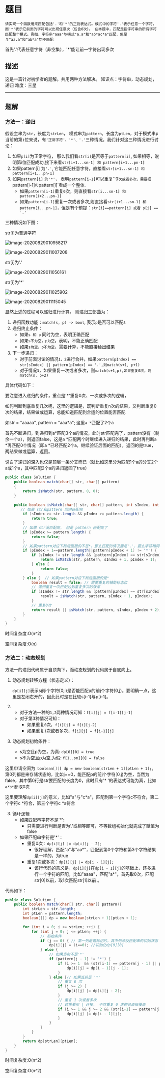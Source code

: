 # 题目

```
请实现一个函数用来匹配包括'.'和'*'的正则表达式。模式中的字符'.'表示任意一个字符，而'*'表示它前面的字符可以出现任意次（包含0次）。 在本题中，匹配是指字符串的所有字符匹配整个模式。例如，字符串"aaa"与模式"a.a"和"ab*ac*a"匹配，但是与"aa.a"和"ab*a"均不匹配
```

首先'.'代表任意字符（非空集），'*'能让前一字符出现多次

## 描述

这是一篇针对初学者的题解。共用两种方法解决。
知识点：字符串，动态规划，递归
难度：三星

------

## 题解

### 方法一：递归

假设主串为`str`，长度为`strLen`， 模式串为`pattern`，长度为`ptLen`，对于模式串p当前的第`i`位来说，有`'正常字符'、'*'、'.'`三种情况。我们针对这三种情况进行讨论：

1. 如果`p[i]`为正常字符， 那么我们看`str[i]`是否等于`pattern[i]`, 如果相等，说明第i位匹配成功,接下来看`str[i+1...sn-1] 和 pattern[i+1...pn-1]`
2. 如果pattern[i] 为`'.'`, 它能匹配任意字符，直接看`str[i+1...sn-1] 和 pattern[i+1...pn-1]`
3. 如果`pattern[i]` 为`'*'`， 表明`pattern[i-1]`可以重复``0`次或者多次，需要把`pattern[i-1]` 和 `pattern[i]`看成一个整体.
   - 如果`pattern[i-1]`重复`0`次，则直接看`str[i...sn-1] 和 pattern[i+2...pn-1]`
   - 如果`pattern[i-1]`重复一次或者多次,则直接看`str[i+1...sn-1] 和pattern[i...pn-1]`，但是有个前提：`str[i]==pattern[i] 或者 p[i] == '.'`

三种情况如下图：

str[i]为普通字符

![image-20200829010958217](https://gitee.com/zero049/MyNoteImages/raw/master/image-20200829010958217.png)

![image-20200829011007208](https://gitee.com/zero049/MyNoteImages/raw/master/image-20200829011007208.png)

str[i]为'.'

![image-20200829011056161](https://gitee.com/zero049/MyNoteImages/raw/master/image-20200829011056161.png)

str[i]为'*'

![image-20200829011025902](https://gitee.com/zero049/MyNoteImages/raw/master/image-20200829011025902.png)

![image-20200829011115045](https://gitee.com/zero049/MyNoteImages/raw/master/image-20200829011115045.png)

显然上述的过程可以递归进行计算。
则递归三部曲为：

1. 递归函数功能：`match(s, p) -> bool`, 表示`p`是否可以匹配s
2. 递归终止条件：
   - 如果`s 和 p` 同时为空，表明正确匹配
   - 如果`s不为空，p为空`，表明，不能正确匹配
   - 如果`s为空，p不为空`，需要计算，不能直接给出结果
3. 下一步递归：
   - 对于前面讨论的情况`1，2`进行合并，如果`pattern[pIndex] == str[sIndex] || pattern[pIndex] == '.',则match(s+1, p+1)`
   - 对于情况`3`，如果重复一次或者多次，则`match(s+1,p),如果重复0次，则match(s, p+2)`

具体代码如下：

要注意进入递归的条件，重点是'*'重复0次、一次或多次的逻辑，

如何判断到底重复几次呢，这里的逻辑是，既判断重复n次的结果，又判断重复0次的结果，结果做或运算，总能知道匹配到合适的位置能否匹配

如str = "aaaaa", pattern = "aaa*a"; 这里`a *`匹配了2个a

首先不断递归，到递归到a*匹配3个a的情况，此时str匹配完了，pattern没有（剩余一个a），则返回false，这是a *匹配两个时继续进入递归的结果，此时再判断a *再匹配0个情况（即a *已经匹配2个a，继续验证后面的匹配），返回的是true，两结果做或运算，返回。

说白了递归的深入也仅是顶层一条分支而已（就比如这里分为匹配1个a的分支2个a或1个a，其中匹配2个a的递归返回了true）

```java
public class Solution {
    public boolean match(char[] str, char[] pattern)
    {
        return isMatch(str, pattern, 0, 0);
    }
    
    public boolean isMatch(char[] str, char[] pattern, int sIndex, int pIndex) {
       // 如果 str和pattern 同时匹配完
        if (sIndex >= str.length && pIndex >= pattern.length) {
            return true;
        }
        // 如果 str没匹配完， 但是 pattern 匹配完了
        if (pIndex >= pattern.length) {
            return false;
        }
        // 如果pattern对应下标后面跟的不是*，那么匹配的情况要是'.'，要么字符相同
        if (pIndex + 1==pattern.length||pattern[pIndex + 1] != '*') {	// 只要后面不可能为'*'
            if (sIndex != str.length && (pattern[pIndex] == str[sIndex] || pattern[pIndex] == '.')) {
                return isMatch(str, pattern, sIndex + 1, pIndex + 1);
            } else {
                return false;
            }
        } else {  // 如果pattern对应下标后面跟的是*
            boolean result = false;	// 需要重复的辅助标志位
            // 递归重复一次匹配达到重复多次的效果
            if (sIndex != str.length && (pattern[pIndex] == str[sIndex] || pattern[pIndex] == '.')) {
                result = isMatch(str, pattern, sIndex + 1, pIndex);
            }
            // 重复0次
            return result || isMatch(str, pattern, sIndex, pIndex + 2);
        }
    }
}
```

时间复杂度:O(n^2)

空间复杂度:O(n)



### 方法二：动态规划

方法一的递归代码属于自顶向下，而动态规划的代码属于自底向上。

1. 动态规划转移方程（状态定义）：

   `dp[i][j]`表示s前i个字符[0,i)是否能匹配p的前j个字符[0,j)。要明确一点，这里是左闭右开的，因此此时是在比较s[i-1]与p[i-1]。

2. - 对于方法一种的`1,2`两种情况可知：`f[i][j] = f[i-1][j-1]`
   - 对于第3种情况可知：
     - 如果重复`0`次，`f[i][j] = f[i][j-2]`
     - 如果重复`1`次或者多次，`f[i][j] = f[i-1][j]`

2. 动态规划初始条件：
   - s为空且p为空，为真: `dp[0][0] = true`
   - s不为空且p为空,为假: `f[1..sn][0] = false`

这里申请空间为` boolean[][] dp = new boolean[strLen + 1][ptLen + 1];`，第0列都是来存储状态的，比如j==0，能匹配p的前j个字符[0,j)为空，当然为false，其中第0行是str要匹配的长度为0，此时只有'* '的表达式可能为真，比如`a*b*`都取0次

这里要理解`dp[i][j]`的意义，比如"a"与"c*a"，匹配到第一个字符c不符合，第二个字符c *符合，第三个字符c *a符合



3. 循环逻辑
   - 如果匹配串字符不是'*':
     - 只需要进行判断是否为'.'或相等即可，不等数组初始化就完成了赋值为false
   - 如果匹配串字符是'*'：
     - 重复0次：`dp[i][j] |= dp[i][j - 2];`
       - 很好理解，匹配"a"与"aa*"，匹配到第0个字符和第3个字符结果是一样的，为true
     - 重复1次或多次：`dp[i][j] |= dp[i - 1][j];`
       - 该行代码的意义是，`dp[i][j]`在`dp[i - 1][j]`的基础上，还多进行一个字符的匹配，比如"aaaa"，匹配"a*"，首先取0次，匹配str[0]以前，取1次匹配str[1]以前 。

代码如下：

```java
public class Solution {
    public boolean match(char[] str, char[] pattern){
        int strLen = str.length;
        int ptLen = pattern.length;
        boolean[][] dp = new boolean[strLen + 1][ptLen + 1];

        for (int i = 0; i <= strLen; ++i) {
            for (int j = 0; j <= ptLen; ++j) {
                // 初始条件
                if (j == 0) { // 第一列是做标记的，其中列涉及匹配串的初始状态
                    dp[i][j] = (i==0); //初始化dp[0][0]
                } else {
                    // 如果当前不是'*'
                    if (pattern[j - 1] != '*') {
                        if (i >= 1  && (str[i-1] == pattern[j - 1] || pattern[j - 1] == '.')) {
                            dp[i][j] = dp[i - 1][j - 1];
                        }
                    } else {// 如果当前是 '*'
                        // 重复 0 次
                        if (j >= 2) {
                            dp[i][j] |= dp[i][j - 2];
                        }
                        // 重复 1 次或者多次
                        // 这里要用 | 连接， 不然重复 0 次的会直接覆盖
                        if (i >= 1 && j >= 2 && (str[i-1] == pattern[j - 2] || pattern[j - 2] == '.')) {
                            dp[i][j] |= dp[i - 1][j];
                        }
                    }
                }
            }
        }
        return dp[strLen][ptLen];
    }
}
```

时间复杂度:O(n^2)

空间复杂度:O(n^2)